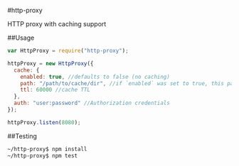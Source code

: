 #http-proxy

HTTP proxy with caching support

##Usage

```javascript
var HttpProxy = require("http-proxy");

httpProxy = new HttpProxy({
  cache: {
    enabled: true, //defaults to false (no caching)
    path: "/path/to/cache/dir", //if `enabled` was set to true, this path must be specified, otherwise, an Error will be thrown. 
    ttl: 60000 //cache TTL
  },
  auth: "user:password" //Authorization credentials
});

httpProxy.listen(8080);
```

##Testing

```bash
~/http-proxy$ npm install
~/http-proxy$ npm test
```
